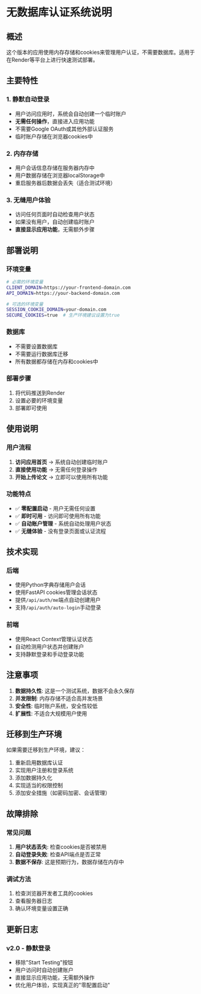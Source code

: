 # 无数据库认证系统说明

## 概述

这个版本的应用使用内存存储和cookies来管理用户认证，不需要数据库。适用于在Render等平台上进行快速测试部署。

## 主要特性

### 1. 静默自动登录
- 用户访问应用时，系统会自动创建一个临时账户
- **无需任何操作**，直接进入应用功能
- 不需要Google OAuth或其他外部认证服务
- 临时账户存储在浏览器cookies中

### 2. 内存存储
- 用户会话信息存储在服务器内存中
- 用户数据存储在浏览器localStorage中
- 重启服务器后数据会丢失（适合测试环境）

### 3. 无缝用户体验
- 访问任何页面时自动检查用户状态
- 如果没有用户，自动创建临时账户
- **直接显示应用功能**，无需额外步骤

## 部署说明

### 环境变量
```bash
# 必需的环境变量
CLIENT_DOMAIN=https://your-frontend-domain.com
API_DOMAIN=https://your-backend-domain.com

# 可选的环境变量
SESSION_COOKIE_DOMAIN=your-domain.com
SECURE_COOKIES=true  # 生产环境建议设置为true
```

### 数据库
- 不需要设置数据库
- 不需要运行数据库迁移
- 所有数据都存储在内存和cookies中

### 部署步骤
1. 将代码推送到Render
2. 设置必要的环境变量
3. 部署即可使用

## 使用说明

### 用户流程
1. **访问应用首页** → 系统自动创建临时账户
2. **直接使用功能** → 无需任何登录操作
3. **开始上传论文** → 立即可以使用所有功能

### 功能特点
- ✅ **零配置启动** - 用户无需任何设置
- ✅ **即时可用** - 访问即可使用所有功能
- ✅ **自动账户管理** - 系统自动处理用户状态
- ✅ **无缝体验** - 没有登录页面或认证流程

## 技术实现

### 后端
- 使用Python字典存储用户会话
- 使用FastAPI cookies管理会话状态
- 提供`/api/auth/me`端点自动创建用户
- 支持`/api/auth/auto-login`手动登录

### 前端
- 使用React Context管理认证状态
- 自动检测用户状态并创建账户
- 支持静默登录和手动登录功能

## 注意事项

1. **数据持久性**: 这是一个测试系统，数据不会永久保存
2. **并发限制**: 内存存储不适合高并发场景
3. **安全性**: 临时账户系统，安全性较低
4. **扩展性**: 不适合大规模用户使用

## 迁移到生产环境

如果需要迁移到生产环境，建议：
1. 重新启用数据库认证
2. 实现用户注册和登录系统
3. 添加数据持久化
4. 实现适当的权限控制
5. 添加安全措施（如密码加密、会话管理）

## 故障排除

### 常见问题
1. **用户状态丢失**: 检查cookies是否被禁用
2. **自动登录失败**: 检查API端点是否正常
3. **数据不保存**: 这是预期行为，数据存储在内存中

### 调试方法
1. 检查浏览器开发者工具的cookies
2. 查看服务器日志
3. 确认环境变量设置正确

## 更新日志

### v2.0 - 静默登录
- 移除"Start Testing"按钮
- 用户访问时自动创建账户
- 直接显示应用功能，无需额外操作
- 优化用户体验，实现真正的"零配置启动"
